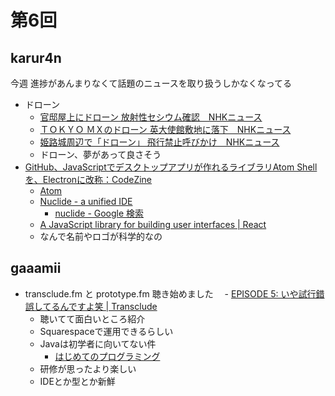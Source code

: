 # 第6回

## karur4n

今週 進捗があんまりなくて話題のニュースを取り扱うしかなくなってる

- ドローン
  - [官邸屋上にドローン 放射性セシウム確認　NHKニュース](http://www3.nhk.or.jp/news/html/20150422/k10010057191000.html)
  - [ＴＯＫＹＯ ＭＸのドローン 英大使館敷地に落下　NHKニュース](http://www3.nhk.or.jp/news/html/20150424/k10010058961000.html)
  - [姫路城周辺で「ドローン」 飛行禁止呼びかけ　NHKニュース](http://www3.nhk.or.jp/news/html/20150423/k10010058631000.html)
  - ドローン、夢があって良さそう
- [GitHub、JavaScriptでデスクトップアプリが作れるライブラリAtom Shellを、Electronに改称：CodeZine](http://codezine.jp/article/detail/8678)
  - [Atom](https://atom.io/)
  - [Nuclide - a unified IDE](http://nuclide.io/)
    - [nuclide - Google 検索](https://www.google.co.jp/search?safe=off&es_sm=91&biw=1471&bih=958&tbm=isch&sa=1&q=nuclide&oq=nuclide&gs_l=img.3..0i19l10.4858.6007.0.6104.7.6.0.1.1.0.87.488.6.6.0.msedr...0...1c.1.64.img..0.7.492.b15Vw_GPI6s)
  - [A JavaScript library for building user interfaces | React](https://facebook.github.io/react/)
  - なんで名前やロゴが科学的なの
## gaaamii
- transclude.fm と prototype.fm 聴き始めました
　- [EPISODE 5: いや試行錯誤してるんですよ笑 | Transclude](http://transclude.fm/post/116793343436/episode-5)
  - 聴いてて面白いところ紹介
  - Squarespaceで運用できるらしい
  - Javaは初学者に向いてない件
    - [はじめてのプログラミング](http://www.oreilly.co.jp/books/9784873114699/)
  - 研修が思ったより楽しい
  - IDEとか型とか新鮮
